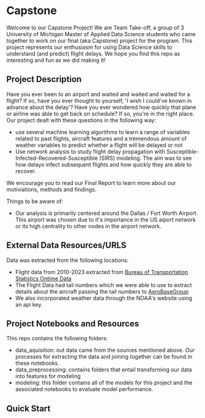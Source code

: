 # Capstone
Welcome to our Capstone Project!  We are Team Take-off, a group of 3 University of Michigan Master of Applied Data Science students who came together to work on our final (aka Capstone) project for the program. This project represents our enthusiasm for using Data Science skills to understand (and predict) flight delays.  We hope you find this repo as interesting and fun as we did making it!

## Project Description

Have you ever been to an airport and waited and waited and waited for a flight?  If so, have you ever thought to yourself, 'I wish I could've known in advance about the delay'? Have you ever wondered how quickly that plane or airline was able to get back on schedule? If so, you're in the right place.  Our project dealt with these questions in the following way:
-  use several machine learning algorithms to learn a range of variables related to past flights, aircraft features and a tremendous amount of weather variables to predict whether a flight will be delayed or not
-  Use network analysis to study flight delay propagation with Susceptible-Infected-Recovered-Susceptible (SIRS) modeling. The aim was to see how delays infect subsequent flights and how quickly they are able to recover. 

We encourage you to read our Final Report to learn more about our motiviations, methods and findings.

Things to be aware of:
 - Our analysis is primarily centered around the Dallas / Fort Worth Airport.  This airport was chosen due to it's importance in the US aiport network or its high centrality to other nodes in the airport network.   

## External Data Resources/URLS
Data was extracted from the following locations:
 - Flight data from 2010-2023 extracted from [Bureau of Transportation Statistics Ontime Data](https://www.transtats.bts.gov/DL_SelectFields.aspx?gnoyr_VQ=FGJ&QO_fu146_anzr=b0-gvzr)  
 - The Flight Data had tail numbers which we were able to use to extract details about the aircraft passing the tail numbers to [AeroBaseGroup](https://aerobasegroup.com/tail-number-lookup)
 - We also incorporated weather data through the NOAA's website using an api key.

## Project Notebooks and Resources

This repo contains the following folders:
- data_aquisition: out data came from the sources mentioned above.  Our processes for extracting the data and joining together can be found in these notebooks.
- data_preprocessing: contains folders that entail transforming our data into features for modeling
- modeling: this folder contains all of the models for this project and the associated notebooks to evaluate model performance.

## Quick Start
